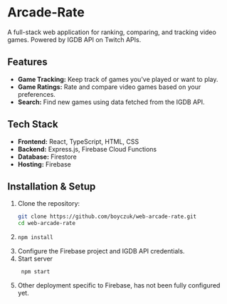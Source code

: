 # Arcade-Rate

A full-stack web application for ranking, comparing, and tracking video games. Powered by IGDB API on Twitch APIs.

## Features
- **Game Tracking:** Keep track of games you've played or want to play.
- **Game Ratings:** Rate and compare video games based on your preferences.
- **Search:** Find new games using data fetched from the IGDB API.

## Tech Stack
- **Frontend:** React, TypeScript, HTML, CSS
- **Backend:** Express.js, Firebase Cloud Functions
- **Database:** Firestore
- **Hosting:** Firebase

## Installation & Setup
1. Clone the repository:
   ```bash
   git clone https://github.com/boyczuk/web-arcade-rate.git
   cd web-arcade-rate
   ```
2. ```bash
   npm install
   ```
3. Configure the Firebase project and IGDB API credentials.
4. Start server 
   ```bash
    npm start
    ```
5. Other deployment specific to Firebase, has not been fully configured yet.
